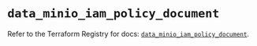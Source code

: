 # `data_minio_iam_policy_document`

Refer to the Terraform Registry for docs: [`data_minio_iam_policy_document`](https://registry.terraform.io/providers/ferlab-ste-justine/minio/0.2.0/docs/data-sources/iam_policy_document).
